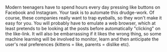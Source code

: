 Modern teenagers have to spend hours every day pressing like buttons on
Facebook and Instagram. Your task is to automate this drudge-work. Of
course, these companies really want to trap eyeballs, so they won't make
it easy for you. You will probably have to emulate a web browser, which
at least pretends to be looking at the posts before automatically
"clicking" on the like-link. It will also be embarrassing if it likes
the wrong thing, so some machine learning will be involved to monitor,
learn and then anticipate the user's real preferences (kittens = like,
parents = dislike etc).